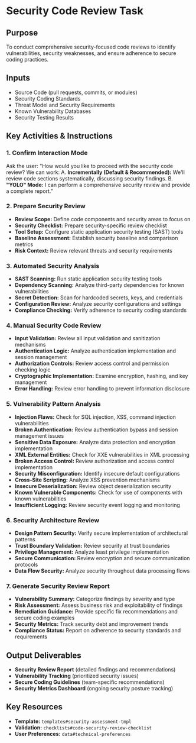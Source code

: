 # Security Code Review Task

## Purpose

To conduct comprehensive security-focused code reviews to identify vulnerabilities, security weaknesses, and ensure adherence to secure coding practices.

## Inputs

- Source Code (pull requests, commits, or modules)
- Security Coding Standards
- Threat Model and Security Requirements
- Known Vulnerability Databases
- Security Testing Results

## Key Activities & Instructions

### 1. Confirm Interaction Mode

Ask the user: "How would you like to proceed with the security code review? We can work:
A. **Incrementally (Default & Recommended):** We'll review code sections systematically, discussing security findings.
B. **"YOLO" Mode:** I can perform a comprehensive security review and provide a complete report."

### 2. Prepare Security Review

- **Review Scope:** Define code components and security areas to focus on
- **Security Checklist:** Prepare security-specific review checklist
- **Tool Setup:** Configure static application security testing (SAST) tools
- **Baseline Assessment:** Establish security baseline and comparison metrics
- **Risk Context:** Review relevant threats and security requirements

### 3. Automated Security Analysis

- **SAST Scanning:** Run static application security testing tools
- **Dependency Scanning:** Analyze third-party dependencies for known vulnerabilities
- **Secret Detection:** Scan for hardcoded secrets, keys, and credentials
- **Configuration Review:** Analyze security configurations and settings
- **Compliance Checking:** Verify adherence to security coding standards

### 4. Manual Security Code Review

- **Input Validation:** Review all input validation and sanitization mechanisms
- **Authentication Logic:** Analyze authentication implementation and session management
- **Authorization Controls:** Review access control and permission checking logic
- **Cryptographic Implementation:** Examine encryption, hashing, and key management
- **Error Handling:** Review error handling to prevent information disclosure

### 5. Vulnerability Pattern Analysis

- **Injection Flaws:** Check for SQL injection, XSS, command injection vulnerabilities
- **Broken Authentication:** Review authentication bypass and session management issues
- **Sensitive Data Exposure:** Analyze data protection and encryption implementation
- **XML External Entities:** Check for XXE vulnerabilities in XML processing
- **Broken Access Control:** Review authorization and access control implementation
- **Security Misconfiguration:** Identify insecure default configurations
- **Cross-Site Scripting:** Analyze XSS prevention mechanisms
- **Insecure Deserialization:** Review object deserialization security
- **Known Vulnerable Components:** Check for use of components with known vulnerabilities
- **Insufficient Logging:** Review security event logging and monitoring

### 6. Security Architecture Review

- **Design Pattern Security:** Verify secure implementation of architectural patterns
- **Trust Boundary Validation:** Review security at trust boundaries
- **Privilege Management:** Analyze least privilege implementation
- **Secure Communication:** Review encryption and secure communication protocols
- **Data Flow Security:** Analyze security throughout data processing flows

### 7. Generate Security Review Report

- **Vulnerability Summary:** Categorize findings by severity and type
- **Risk Assessment:** Assess business risk and exploitability of findings
- **Remediation Guidance:** Provide specific fix recommendations and secure coding examples
- **Security Metrics:** Track security debt and improvement trends
- **Compliance Status:** Report on adherence to security standards and requirements

## Output Deliverables

- **Security Review Report** (detailed findings and recommendations)
- **Vulnerability Tracking** (prioritized security issues)
- **Secure Coding Guidelines** (team-specific recommendations)
- **Security Metrics Dashboard** (ongoing security posture tracking)

## Key Resources

- **Template:** `templates#security-assessment-tmpl`
- **Validation:** `checklists#code-security-review-checklist`
- **User Preferences:** `data#technical-preferences`

